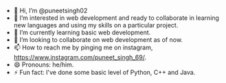 - 👋 Hi, I’m @puneetsingh02
- 👀 I’m interested in web development and ready to collaborate in learning new languages and using my skills on a particular project.
- 🌱 I’m currently learning basic web development.
- 💞️ I’m looking to collaborate on web development as of now.
- 📫 How to reach me by pinging me on instagram, https://www.instagram.com/puneet_singh_69/.
- 😄 Pronouns: he/him.      
- ⚡ Fun fact: I've done some basic level of Python, C++ and Java.

<!---
puneetsingh02/puneetsingh02 is a ✨ special ✨ repository because its `README.md` (this file) appears on your GitHub profile.
You can click the Preview link to take a look at your changes.
--->
